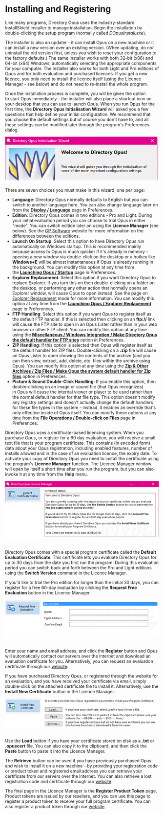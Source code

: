 # Installing and Registering

Like many programs, Directory Opus uses the industry-standard InstallShield installer to manage installation. Begin the installation by double-clicking the setup program (normally called *DOpusInstall.exe*).

The installer is also an updater - it can install Opus on a new machine or it can install a new version over an existing version. (When updating, do *not* uninstall the old version first, unless you wish to reset your configuration to the factory defaults.) The same installer works with both 32-bit (x86) and 64-bit (x64) Windows, automatically selecting the appropriate components for your computer. The installer also works for both Light and Pro editions of Opus and for both evaluation and purchased licences. If you get a new licence, you only need to install the licence itself (using the Licence Manager - see below) and do not need to re-install the whole program.

Once the installation process is complete, you will be given the option to start Opus immediately - the installer will also place a shortcut icon on your desktop that you can use to launch Opus. When you run Opus for the first time, the **Directory Opus Initialisation Wizard** will asked you a few questions that help define your initial configuration. We recommend that you choose the default settings but of course you don't have to, and all these settings can be modified later through the program's Preferences dialog.

![](/Manual/images/media/initialwizard.png)

There are seven choices you must make in this wizard; one per page:

- **Language**: Directory Opus normally defaults to English but you can switch to another language here. You can also change language later on from the **[Display / Language](/Manual/preferences/preferences_categories/display/language.md)** page in Preferences.
- **Edition**: Directory Opus comes in two editions - Pro and Light. During your initial evaluation period you can choose to trial Opus in either "mode". You can switch edition later on using the **Licence Manager** (see below). See the [GP Software](http://www.gpsoft.com.au/DScripts/redirect.asp?page=prolite) website for more information on the differences between the editions.
- **Launch On Startup**: Select this option to have Directory Opus run automatically on Windows startup. This is recommended mainly because access to Opus is much quicker if it's already in memory - opening a new window via double-click on the desktop or a hotkey like **Windows+E** will be almost instantaneous if Opus is already running in the background. You can modify this option at any time from the **[Launching Opus / Startup](/Manual/preferences/preferences_categories/launching_opus/launching_opus_on_startup.md)** page in Preferences.
- **Explorer Replacement**: Select this option if you want Directory Opus to replace Explorer. If you turn this on then double-clicking on a folder on the desktop, or performing any other action that normally opens an Explorer window, will cause Opus to open instead. See the page on [Explorer Replacement](/Manual/basic_concepts/explorer_replacement.md) mode for more information. You can modify this option at any time from the **[Launching Opus / Explorer Replacement](/Manual/preferences/preferences_categories/launching_opus/explorer_replacement.md)** page in Preferences.
- **FTP Handling**: Select this option if you want Opus to register itself as the default FTP handler. If this is selected then clicking on an **ftp://** link will cause the FTP site to open in an Opus Lister rather than in your web browser or other FTP client. You can modify this option at any time using the **[Miscellaneous / Windows Integration / Make Directory Opus the default handler for FTP sites](/Manual/preferences/preferences_categories/miscellaneous/windows_integration/RAEDME.md)** option in Preferences.
- **ZIP Handling**: If this option is selected then Opus will register itself as the default handler for ZIP files. Double-clicking on a **.zip** file will cause an Opus Lister to open showing the contents of the archive (and you can then view, extract, add, delete, etc. files within the archive using Opus). You can modify this option at any time using the **[Zip & Other Archives / Zip Files / Make Opus the system default handler for Zip files](/Manual/preferences/preferences_categories/zip_and_other_archives/zip_file_options.md)** option in Preferences.
- **Picture & Sound Double-Click Handling**: If you enable this option, then double-clicking on an image or sound file (that Opus recognizes) in Opus will cause the internal viewer or player to be used rather than the normal default handler for that file type. This option doesn't modify any registry settings and doesn't actually change the default handlers for these file types in the system - instead, it enables an override that's only effective inside of Opus itself. You can modify these options at any time from the **[File Operations / Double-click on Files](/Manual/preferences/preferences_categories/file_operations/double-click_files/RAEDME.md)** page in Preferences.

Directory Opus uses a certificate-based licencing system. When you purchase Opus, or register for a 60 day evaluation, you will receive a small text file that is your program certificate. This contains (in encoded form) data about your Opus registration, including enabled features, number of installs allowed and in the case of an evaluation licence, the expiry date. To activate your copy of Directory Opus you need to install the certificate using the program's **Licence Manager** function. The Licence Manager window will open by itself a short time after you run the program, but you can also invoke it at any time from the **Help** menu.

![](/Manual/images/media/licman1.png) 

Directory Opus comes with a special program certificate called the **Default Evaluation Certificate**. This certificate lets you evaluate Directory Opus for up to 30 days from the date you first run the program. During this evaluation period you can switch back and forth between the Pro and Light editions using the **Switch Version** command in the Licence Manager.

If you'd like to trial the Pro edition for longer than the initial 30 days, you can register for a free 60-day evaluation by clicking the **Request Free Evaluation** button in the Licence Manager.

![](/Manual/images/media/licman2.png) 

Enter your name and email address, and click the **Register** button and Opus will automatically contact our servers over the Internet and download an evaluation certificate for you. Alternatively, you can request an evaluation certificate through our [website](http://www.gpsoft.com.au/DScripts/evalrequest.asp).

If you have purchased Directory Opus, or registered through the website for an evaluation, and you have received your certificate via email, simply double-click on the attached certificate file to install it. Alternatively, use the **Install New Certificate** button in the Licence Manager.

![](/Manual/images/media/licman3.png) 

  
Use the **Load** button if you have your certificate stored on disk as a **.txt** or **.opuscert** file. You can also copy it to the clipboard, and then click the **Paste** button to paste it into the Licence Manager.

The **Retrieve** button can be used if you have previously purchased Opus and wish to install it on a new machine - by providing your registration code or product token and registered email address you can retrieve your certificate from our servers over the Internet. You can also retrieve a lost registration code and certificate through our [website](http://www.gpsoft.com.au/DScripts/lostcode.asp).

The final page in the Licence Manager is the **Register Product Token** page. Product tokens are issued by our resellers, and you can use this page to register a product token to receive your full program certificate. You can also register a product token through our [website](http://www.gpsoft.com.au/DScripts/regboxed.asp).
